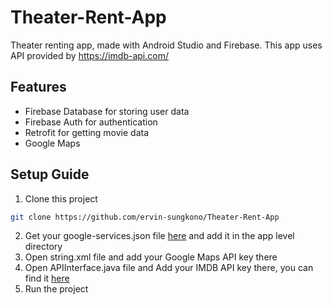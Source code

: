 # Theater-Rent-App
Theater renting app, made with Android Studio and Firebase. This app uses API provided by https://imdb-api.com/

## Features
- Firebase Database for storing user data
- Firebase Auth for authentication
- Retrofit for getting movie data
- Google Maps

## Setup Guide
1. Clone this project
```sh
git clone https://github.com/ervin-sungkono/Theater-Rent-App
```
2. Get your google-services.json file [here](https://console.firebase.google.com/) and add it in the app level directory
3. Open string.xml file and add your Google Maps API key there
4. Open APIInterface.java file and Add your IMDB API key there, you can find it [here](https://imdb-api.com/)
5. Run the project
